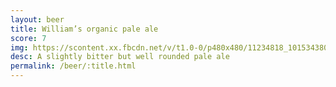 ```yaml
---
layout: beer
title: William’s organic pale ale
score: 7
img: https://scontent.xx.fbcdn.net/v/t1.0-0/p480x480/11234818_10153438036188745_6157946174058205755_n.jpg?oh=a862a1ffddcc1bdc5149e799668b502b&oe=58CE92A3
desc: A slightly bitter but well rounded pale ale
permalink: /beer/:title.html
---
```


